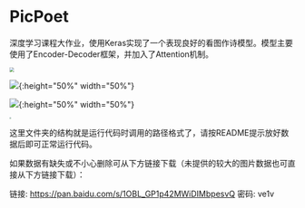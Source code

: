 # PicPoet

深度学习课程大作业，使用Keras实现了一个表现良好的看图作诗模型。模型主要使用了Encoder-Decoder框架，并加入了Attention机制。

<img src="https://tva1.sinaimg.cn/large/008eGmZEgy1gnom03vektj30sa0ra4ga.jpg" style="zoom:50%" />

![](https://tva1.sinaimg.cn/large/008eGmZEgy1gnom03vektj30sa0ra4ga.jpg){:height="50%" width="50%"}

![](https://tva1.sinaimg.cn/large/008eGmZEgy1gnom05cmjnj30u60qu1kx.jpg){:height="50%" width="50%"}

<img src="https://tva1.sinaimg.cn/large/008eGmZEgy1gnom05cmjnj30u60qu1kx.jpg" style="zoom:20%;" />

这里文件夹的结构就是运行代码时调用的路径格式了，请按README提示放好数据后即可正常运行代码。

如果数据有缺失或不小心删除可从下方链接下载（未提供的较大的图片数据也可直接从下方链接下载）：

链接: https://pan.baidu.com/s/1OBL_GP1p42MWiDIMbpesvQ  密码: ve1v
